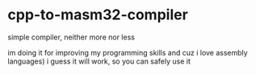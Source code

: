 # cpp-to-masm32-compiler
simple compiler, neither more nor less

im doing it for improving my programming skills and cuz i love assembly languages)
i guess it will work, so you can safely use it
